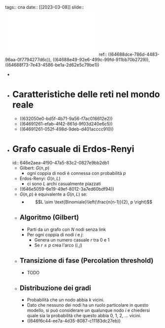tags:: cna
date:: [[2023-03-08]]
slide:: ![ns06](../assets/ns06.pdf)
ref:: ((64688dce-786d-4483-96aa-0f7794277d6c)), ((64688e49-92e6-499c-99fd-911bb70b2729)), ((64688f73-7e43-4586-be1a-2d62e5c79be1))

-
- # Caratteristiche delle reti nel mondo reale
	- ((632050e0-bd5f-4b71-9a56-f7ac016612e2))
	- ((64691261-efab-4f42-861d-9f03d240e6c5))
	- ((64691261-052f-498d-9deb-d401acccc910))
- # Grafo casuale di Erdos-Renyi
  id:: 646e2aea-4f90-47a5-83c2-0827e9bb2db1
	- Gilbert: $G(n, p)$
		- ogni coppia di nodi è connessa con probabilità $p$
	- Erdos-Renyi: $G(n,L)$
		- ci sono $L$ archi casualmente piazzati
	- ((646e5059-6e19-49ef-8012-3a7ed60bdf94))
	- $G(n,p)$ è equivalente a $G(n,L)$ se:
		- $$L \sim \text{Binomiale}\left(\frac{n(n-1)}{2}, p \right)$$
	- ## Algoritmo (Gilbert)
		- Parti da un grafo con $N$ nodi senza link
		- Per ogni coppia di nodi $i$ e $j$:
			- Genera un numero casuale $r$ tra 0 e 1
			- Se $r \le p$ crea l'arco $(i, j)$
	- ## Transizione di fase (Percolation threshold)
		- TODO
	- ## Distribuzione dei gradi
		- Probabilità che un nodo abbia $k$ vicini.
		- Dato che nessuno dei nodi ha un ruolo particolare in questo modello, si può considerare un qualunque nodo $i$ e chiedersi quale sia la probabilità che questo abbia 0, 1, 2, ... vicini.
		- ((646f6c44-ee7a-4d35-8087-c11183dc27eb))